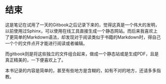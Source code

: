 # 结束

这是笔记在试用了一天的Gitbook之后记录下来的，觉得这真是一个伟大的发明，以前使用过Sphinx，可以使用在线工具直接生成一个静态网站。而后来我喜欢上了更简单的Markdown语法，却发现对于阅读类似于书籍的Markdown时，得自己一个个的文件点开才能进行阅读或者编辑。

而gitbook则是将这些独立的文件组合起来，做成一个静态站或是生成PDF，且是真正精美的，一下便喜欢上了。

本书记录的内容是简单的，甚至有些地方是含糊的，如有不对的地方，还请多多指教。